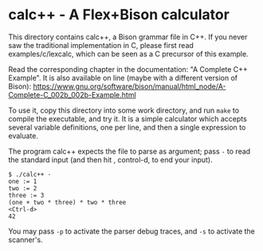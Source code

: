 # calc++ - A Flex+Bison calculator

This directory contains calc++, a Bison grammar file in C++.  If you never
saw the traditional implementation in C, please first read
examples/c/lexcalc, which can be seen as a C precursor of this example.

Read the corresponding chapter in the documentation: "A Complete C++
Example".  It is also available on line (maybe with a different version of
Bison):
https://www.gnu.org/software/bison/manual/html_node/A-Complete-C_002b_002b-Example.html

To use it, copy this directory into some work directory, and run `make` to
compile the executable, and try it.  It is a simple calculator which accepts
several variable definitions, one per line, and then a single expression to
evaluate.

The program calc++ expects the file to parse as argument; pass `-` to read
the standard input (and then hit <Ctrl-d>, control-d, to end your input).

```
$ ./calc++ -
one := 1
two := 2
three := 3
(one + two * three) * two * three
<Ctrl-d>
42
```

You may pass `-p` to activate the parser debug traces, and `-s` to activate
the scanner's.

<!---
Local Variables:
fill-column: 76
ispell-dictionary: "american"
End:

Copyright (C) 2018 Free Software Foundation, Inc.

This file is part of Bison, the GNU Compiler Compiler.

This program is free software: you can redistribute it and/or modify
it under the terms of the GNU General Public License as published by
the Free Software Foundation, either version 3 of the License, or
(at your option) any later version.

This program is distributed in the hope that it will be useful,
but WITHOUT ANY WARRANTY; without even the implied warranty of
MERCHANTABILITY or FITNESS FOR A PARTICULAR PURPOSE.  See the
GNU General Public License for more details.

You should have received a copy of the GNU General Public License
along with this program.  If not, see <http://www.gnu.org/licenses/>.

# LocalWords:  calc parsers yy MERCHANTABILITY Ctrl ispell american
--->
